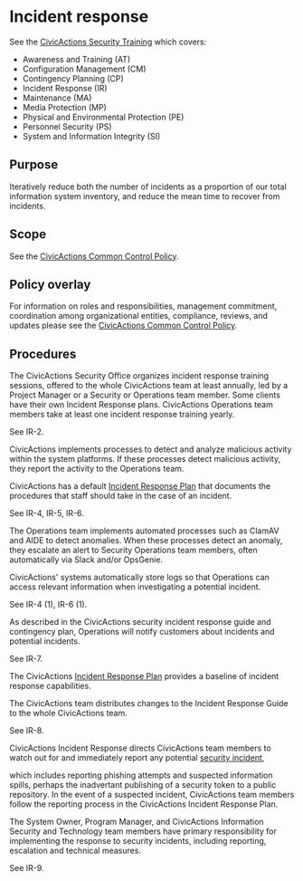 # Incident response

See the [CivicActions Security Training](https://guidebook.civicactions.com/en/latest/company-policies/new-hire-orientation/security-training/) which covers:

* Awareness and Training (AT)
* Configuration Management (CM)
* Contingency Planning (CP)
* Incident Response (IR)
* Maintenance (MA)
* Media Protection (MP)
* Physical and Environmental Protection (PE)
* Personnel Security (PS)
* System and Information Integrity (SI)

## Purpose

Iteratively reduce both the number of incidents as a proportion of our total information system inventory, and reduce the mean time to recover from incidents.

## Scope

See the [CivicActions Common Control Policy](CivicActions-Common-Control-Policy.md).

## Policy overlay

For information on roles and responsibilities, management commitment, coordination among
organizational entities, compliance, reviews, and updates please see the
[CivicActions Common Control Policy](CivicActions-Common-Control-Policy.md).

## Procedures

The CivicActions Security Office organizes incident response training sessions, offered to the whole CivicActions team at least annually, led by a Project Manager or a Security or Operations team member. Some clients have their own Incident Response plans. CivicActions Operations team members take at least one incident response training yearly.

See IR-2.

CivicActions implements processes to detect and analyze malicious activity within the system platforms. If these processes detect malicious activity, they report the activity to the Operations team.

CivicActions has a default [Incident Response Plan](https://guidebook.civicactions.com/en/latest/common-practices-tools/security/incident-response-plan/) that documents the procedures that staff should take in the case of an incident.

See IR-4, IR-5, IR-6.

The Operations team implements automated processes such as ClamAV and AIDE to detect anomalies. When these processes detect an anomaly, they escalate an alert to Security Operations team members, often automatically via Slack and/or OpsGenie.

CivicActions' systems automatically store logs so that Operations can access relevant information when investigating a potential incident.

See IR-4 (1), IR-6 (1).

As described in the CivicActions security incident response guide and contingency plan, Operations will notify customers about incidents and potential incidents.

See IR-7.

The CivicActions [Incident Response Plan](https://guidebook.civicactions.com/en/latest/common-practices-tools/security/incident-response-plan/) provides a baseline of incident response capabilities.

The CivicActions team distributes changes to the Incident Response Guide to the whole CivicActions team.

See IR-8.

CivicActions Incident Response directs CivicActions team members to watch out for and
immediately report any potential
[security incident](https://guidebook.civicactions.com/en/latest/common-practices-tools/security/incidents/),

which includes reporting phishing attempts and suspected information spills, perhaps the
inadvertant publishing of a security token to a public repository. In the event of a
suspected incident, CivicActions team members follow the reporting process in the
CivicActions Incident Response Plan.

The System Owner, Program Manager, and CivicActions Information Security and Technology
team members have primary responsibility for implementing the response to security
incidents, including reporting, escalation and technical measures.

See IR-9.
